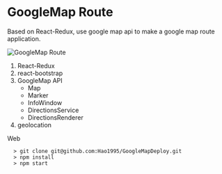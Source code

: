 # GoogleMap Route
Based on React-Redux, use google map api to make a google map route application.

![GoogleMap Route](https://github.com/Hao1995/GoogleMapDeploy/blob/master/google-maps.gif "GoogleMap Route")

1. React-Redux
2. react-bootstrap
3. GoogleMap API
   - Map
   - Marker
   - InfoWindow
   - DirectionsService
   - DirectionsRenderer
3. geolocation

Web
```
  > git clone git@github.com:Hao1995/GoogleMapDeploy.git
  > npm install
  > npm start
```
